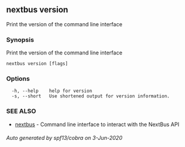 ## nextbus version

Print the version of the command line interface

### Synopsis

Print the version of the command line interface

```
nextbus version [flags]
```

### Options

```
  -h, --help    help for version
  -s, --short   Use shortened output for version information.
```

### SEE ALSO

* [nextbus](nextbus.md)	 - Command line interface to interact with the NextBus API

###### Auto generated by spf13/cobra on 3-Jun-2020
